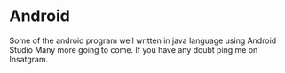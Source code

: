 # Android
Some of the android program well written in java language using Android Studio
Many more going to come.
If you have any doubt ping me on Insatgram.
